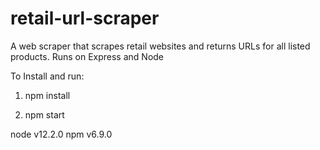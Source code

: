 # retail-url-scraper
A web scraper that scrapes retail websites and returns URLs for all listed products. Runs on Express and Node

To Install and run:

1. npm install

2. npm start


node v12.2.0
npm v6.9.0